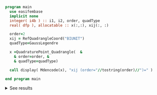 ```fortran
program main
  use easifembase
  implicit none
  integer( i4b ) :: i1, i2, order, quadType
  real( dfp ), allocatable :: x(:,:), xij(:, :)

  order=2
  xij = RefQuadrangleCoord("BIUNIT")
  quadType=GaussLegendre

  x =QuadraturePoint_Quadrangle(  &
    & order=order, &
    & quadType=quadType)

  call display( Mdencode(x), "xij (order="//tostring(order)//")=" )

end program main
```

<details>
<summary>See results</summary>
<div>

xij (order=2)=

| |  |  |  |  |
|--- |  --- |  --- |  --- |  --- |
| $\xi$ | -0.57735 | -0.57735 | 0.57735 | 0.57735 |
| $\eta$ | -0.57735 | 0.57735 | -0.57735 | 0.57735 |
| w | 1 | 1 | 1 | 1 |

</div>
</details>
